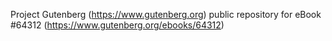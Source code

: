 Project Gutenberg (https://www.gutenberg.org) public repository for
eBook #64312 (https://www.gutenberg.org/ebooks/64312)

